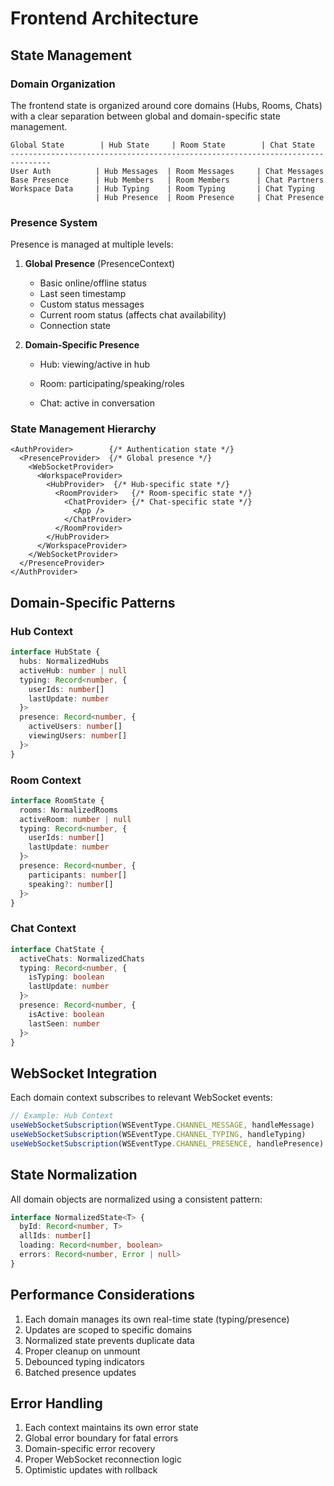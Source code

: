 # Frontend Architecture

## State Management

### Domain Organization

The frontend state is organized around core domains (Hubs, Rooms, Chats) with a clear separation between global and domain-specific state management.

```
Global State        | Hub State     | Room State        | Chat State
-------------------------------------------------------------------------------
User Auth          | Hub Messages  | Room Messages     | Chat Messages
Base Presence      | Hub Members   | Room Members      | Chat Partners
Workspace Data     | Hub Typing    | Room Typing       | Chat Typing
                   | Hub Presence  | Room Presence     | Chat Presence
```

### Presence System

Presence is managed at multiple levels:

1. **Global Presence** (PresenceContext)
   - Basic online/offline status
   - Last seen timestamp
   - Custom status messages
   - Current room status (affects chat availability)
   - Connection state

2. **Domain-Specific Presence**
   - Hub: viewing/active in hub

   - Room: participating/speaking/roles
   - Chat: active in conversation

### State Management Hierarchy

```tsx
<AuthProvider>        {/* Authentication state */}
  <PresenceProvider>  {/* Global presence */}
    <WebSocketProvider>
      <WorkspaceProvider>
        <HubProvider>  {/* Hub-specific state */}
          <RoomProvider>   {/* Room-specific state */}
            <ChatProvider> {/* Chat-specific state */}
              <App />
            </ChatProvider>
          </RoomProvider>
        </HubProvider>
      </WorkspaceProvider>
    </WebSocketProvider>
  </PresenceProvider>
</AuthProvider>
```

## Domain-Specific Patterns

### Hub Context
```typescript
interface HubState {
  hubs: NormalizedHubs
  activeHub: number | null
  typing: Record<number, {
    userIds: number[]
    lastUpdate: number
  }>
  presence: Record<number, {
    activeUsers: number[]
    viewingUsers: number[]
  }>
}
```

### Room Context
```typescript
interface RoomState {
  rooms: NormalizedRooms
  activeRoom: number | null
  typing: Record<number, {
    userIds: number[]
    lastUpdate: number
  }>
  presence: Record<number, {
    participants: number[]
    speaking?: number[]
  }>
}
```

### Chat Context
```typescript
interface ChatState {
  activeChats: NormalizedChats
  typing: Record<number, {
    isTyping: boolean
    lastUpdate: number
  }>
  presence: Record<number, {
    isActive: boolean
    lastSeen: number
  }>
}
```

## WebSocket Integration

Each domain context subscribes to relevant WebSocket events:

```typescript
// Example: Hub Context
useWebSocketSubscription(WSEventType.CHANNEL_MESSAGE, handleMessage)
useWebSocketSubscription(WSEventType.CHANNEL_TYPING, handleTyping)
useWebSocketSubscription(WSEventType.CHANNEL_PRESENCE, handlePresence)
```

## State Normalization

All domain objects are normalized using a consistent pattern:

```typescript
interface NormalizedState<T> {
  byId: Record<number, T>
  allIds: number[]
  loading: Record<number, boolean>
  errors: Record<number, Error | null>
}
```

## Performance Considerations

1. Each domain manages its own real-time state (typing/presence)
2. Updates are scoped to specific domains
3. Normalized state prevents duplicate data
4. Proper cleanup on unmount
5. Debounced typing indicators
6. Batched presence updates

## Error Handling

1. Each context maintains its own error state
2. Global error boundary for fatal errors
3. Domain-specific error recovery
4. Proper WebSocket reconnection logic
5. Optimistic updates with rollback 